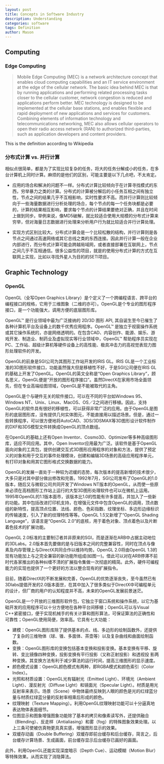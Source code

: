 ```yaml
---
layout: post
title: Concepts in Software Industry
description: Understanding
categories: software
tags: Definition
author: Mason
---
```


## Computing

### Edge Computing

> Mobile Edge Computing (MEC) is a network architecture concept that enables cloud computing capabilities and an IT service environment at the edge of the cellular network. The basic idea behind MEC is that by running applications and performing related processing tasks closer to the cellular customer, network congestion is reduced and applications perform better. MEC technology is designed to be implemented at the cellular base stations, and enables flexible and rapid deployment of new applications and services for customers. Combining elements of information technology and telecommunications networking, MEC also allows cellular operators to open their radio access network (RAN) to authorized third-parties, such as application developers and content providers.

This is the definition according to Wikipedia

### 分布式计算 vs. 并行计算

相似点很简单，都是为了实现比较复杂的任务，将大的任务分解成小的任务，在多台计算机上同时计算。麻烦的是他们的区别，可能主要是以下几点吧，不太肯定。 

* 应用的场合和解决的问题不一样。分布式计算比较倾向于在计算寻找模式的东西，穷举暴力之类的计算。分布式的计算被分解后的小任务互相之间有独立性，节点之间的结果几乎不互相影响，实时性要求不高。而并行计算则比较倾向于一些海量数据进行分析处理的场合，每个节点的每一个任务块都是必要的，计算的结果相互影响，要求每个节点的计算结果要绝对正确，并且在时间上做到同步。举例来说，像MD5破解，就比较适合使用大规模的分布式计算来穷举，但对海量日志数据进行处理来分析用户行为就比较适合并行计算处理。 

* 实现方式区别比较大。分布式计算会是一个比较松散的结构，并行计算则是各节点之间通过高速网络或其它总线之类的东西连接。因此并行计算一般在企业内部进行，而分布式计算可能会跨越局域网，或者直接部署在互联网上，节点之间几乎不互相通信。很多公益性的项目，就是的使用分布式计算的方式在互联网上实现，比如以寻找外星人为目的的SETI项目。 

## Graphic Technology

### OpenGL

OpenGL（全写Open Graphics Library）是个定义了一个跨编程语言、跨平台的编程接口的规格，它用于三维图象（二维的亦可）。OpenGL是个专业的图形程序接口，是一个功能强大，调用方便的底层图形库。

OpenGL™ 是行业领域中最为广泛接纳的 2D/3D 图形 API, 其自诞生至今已催生了各种计算机平台及设备上的数千优秀应用程序。OpenGL™ 是独立于视窗操作系统或其它操作系统的，亦是网络透明的。在包含CAD、内容创作、能源、娱乐、游戏开发、制造业、制药业及虚拟现实等行业领域中，OpenGL™ 帮助程序员实现在 PC、工作站、超级计算机等硬件设备上的高性能、极具冲击力的高视觉表现力图形处理软件的开发。

OpenGL的前身是SGI公司为其图形工作站开发的IRIS GL。IRIS GL是一个工业标准的3D图形软件接口，功能虽然强大但是移植性不好，于是SGI公司便在IRIS GL的基础上开发了OpenGL。OpenGL的英文全称是“Open Graphics Library”，顾名思义，OpenGL便是“开放的图形程序接口”。虽然DirectX在家用市场全面领先，但在专业高端绘图领域，OpenGL是不能被取代的主角。

OpenGL是个与硬件无关的软件接口，可以在不同的平台如Windows 95、Windows NT、Unix、Linux、MacOS、OS／2之间进行移植。因此，支持OpenGL的软件具有很好的移植性，可以获得非常广泛的应用。由于OpenGL是图形的底层图形库，没有提供几何实体图元，不能直接用以描述场景。但是，通过一些转换程序，可以很方便地将AutoCAD、3DS/3DSMAX等3D图形设计软件制作的DXF和3DS模型文件转换成OpenGL的顶点数组。

在OpenGL的基础上还有Open Inventor、Cosmo3D、Optimizer等多种高级图形库，适应不同应用。其中，Open Inventor应用最为广泛。该软件是基于OpenGL面向对象的工具包，提供创建交互式3D图形应用程序的对象和方法，提供了预定义的对象和用于交互的事件处理模块，创建和编辑3D场景的高级应用程序单元，有打印对象和用其它图形格式交换数据的能力。

OpenGL的发展一直处于一种较为迟缓的态势，每次版本的提高新增的技术很少，大多只是对其中部分做出修改和完善。1992年7月，SGI公司发布了OpenGL的1.0版本，随后又与微软公司共同开发了Windows NT版本的OpenGL，从而使一些原来必须在高档图形工作站上运行的大型3D图形处理软件也可以在微机上运用。1995年OpenGL的1.1版本面市，该版本比1.0的性能有许多提高，并加入了一些新的功能。其中包括改进打印机支持，在增强元文件中包含OpenGL的调用，顶点数组的新特性，提高顶点位置、法线、颜色、色彩指数、纹理坐标、多边形边缘标识的传输速度，引入了新的纹理特性等等。OpenGL 1.5又新增了“OpenGL Shading Language”，该语言是“OpenGL 2.0”的底核，用于着色对象、顶点着色以及片断着色技术的扩展功能。

OpenGL 2.0标准的主要制订者并非原来的SGI，而是逐渐在ARB中占据主动地位的3DLabs。2.0版本首先要做的是与旧版本之间的完整兼容性，同时在顶点与像素及内存管理上与DirectX共同合作以维持均势。OpenGL 2.0将由OpenGL 1.3的现有功能加上与之完全兼容的新功能所组成(如图一)。借此可以对在ARB停滞不前时代各家推出的各种纠缠不清的扩展指令集做一次彻底的精简。此外，硬件可编程能力的实现也提供了一个更好的方法以整合现有的扩展指令。

目前，随着DirectX的不断发展和完善，OpenGL的优势逐渐丧失，至今虽然已有3Dlabs提倡开发的2.0版本面世，在其中加入了很多类似于DirectX中可编程单元的设计，但厂商的用户的认知程度并不高，未来的OpenGL发展前景迷茫。

OpenGL是一个开放的三维图形软件包，它独立于窗口系统和操作系统，以它为基础开发的应用程序可以十分方便地在各种平台间移植；OpenGL可以与Visual C++紧密接口，便于实现机械手的有关计算和图形算法，可保证算法的正确性和可靠性；OpenGL使用简便，效率高。它具有七大功能：

* 建模：OpenGL图形库除了提供基本的点、线、多边形的绘制函数外，还提供了复杂的三维物体（球、锥、多面体、茶壶等）以及复杂曲线和曲面绘制函数。
* 变换：OpenGL图形库的变换包括基本变换和投影变换。基本变换有平移、旋转、变比镜像四种变换，投影变换有平行投影（又称正射投影）和透视投 影两种变换。其变换方法有利于减少算法的运行时间，提高三维图形的显示速度。
* 颜色模式设置：OpenGL颜色模式有两种，即RGBA模式和颜色索引（Color Index）。
* 光照和材质设置：OpenGL光有辐射光（Emitted Light）、环境光（Ambient Light）、漫反射光（Diffuse Light）和镜面光（Specular Light）。材质是用光反射率来表示。场景（Scene）中物体最终反映到人眼的颜色是光的红绿蓝分量与材质红绿蓝分量的反射率相乘后形成的颜色。
* 纹理映射（Texture Mapping）。利用OpenGL纹理映射功能可以十分逼真地表达物体表面细节。
* 位图显示和图象增强图象功能除了基本的拷贝和像素读写外，还提供融合（Blending）、反走样（Antialiasing）和雾（fog）的特殊图象效果处理。以上三条可使被仿真物更具真实感，增强图形显示的效果。
* 双缓存动画（Double Buffering）双缓存即前台缓存和后台缓存，简言之，后台缓存计算场景、生成画面，前台缓存显示后台缓存已画好的画面。

此外，利用OpenGL还能实现深度暗示（Depth Cue）、运动模糊（Motion Blur）等特殊效果。从而实现了消隐算法。
